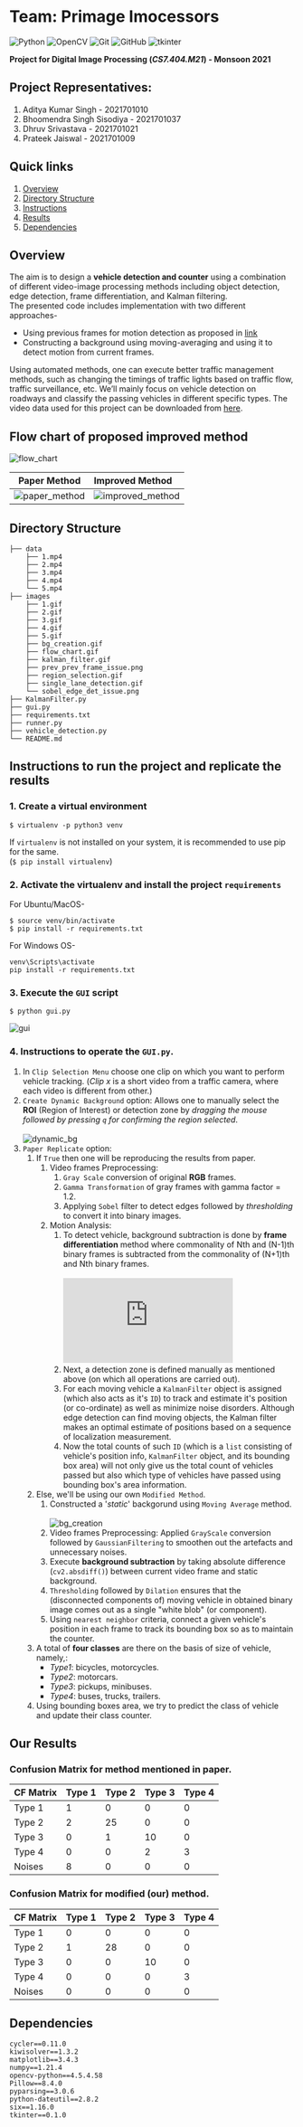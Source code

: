 # Team: Primage Imocessors
![Python](https://img.shields.io/badge/python-3670A0?style=for-the-badge&logo=python&logoColor=ffdd54) ![OpenCV](https://img.shields.io/badge/opencv-%23white.svg?style=for-the-badge&logo=opencv&logoColor=white) ![Git](https://img.shields.io/badge/git-%23F05033.svg?style=for-the-badge&logo=git&logoColor=white) ![GitHub](https://img.shields.io/badge/github-%23121011.svg?style=for-the-badge&logo=github&logoColor=white) ![tkinter](https://img.shields.io/badge/Tkinter-%23217346.svg?style=for-the-badge&logo=Qt&logoColor=white)

**Project for Digital Image Processing (*CS7.404.M21*) - Monsoon 2021**

## Project Representatives:
1. Aditya Kumar Singh - 2021701010
2. Bhoomendra Singh Sisodiya - 2021701037
3. Dhruv Srivastava - 2021701021
4. Prateek Jaiswal - 2021701009

## Quick links
1. [Overview](#overview)
2. [Directory Structure](#directory-structure)
3. [Instructions](#instructions-to-run-the-project-and-replicate-the-results)
4. [Results](#our-results)
5. [Dependencies](#dependencies)

## Overview

The aim is to design a **vehicle detection and counter** using a combination of different video-image processing methods including object detection, edge detection, frame differentiation, and Kalman filtering. \
The presented code includes implementation with two different approaches-
- Using previous frames for motion detection as proposed in [link](https://ieeexplore.ieee.org/document/7161621)
- Constructing a background using moving-averaging and using it to detect motion from current frames.

Using automated methods, one can execute better traffic management methods, such as changing the timings of traffic lights based on traffic flow, traffic surveillance, etc. We’ll mainly focus on vehicle detection on roadways and classify the passing vehicles in different specific types. The video data used for this project can be downloaded from [here](https://drive.google.com/drive/folders/15gR9uQ_g_oVaI7E9a7ZXU-wh7msEZT-x?usp=sharing).

## Flow chart of proposed improved method

![flow_chart](./images/flow_chart.png)

 Paper Method | Improved Method 
:--------------:|:-----------------
![paper_method](./images/paper_method.gif)  |  ![improved_method](./images/improved_method.gif)

## Directory Structure
```
├── data
    ├── 1.mp4
    ├── 2.mp4
    ├── 3.mp4
    ├── 4.mp4
    └── 5.mp4
├── images
    ├── 1.gif
    ├── 2.gif
    ├── 3.gif
    ├── 4.gif
    ├── 5.gif
    ├── bg_creation.gif
    ├── flow_chart.gif
    ├── kalman_filter.gif
    ├── prev_prev_frame_issue.png
    ├── region_selection.gif
    ├── single_lane_detection.gif
    └── sobel_edge_det_issue.png
├── KalmanFilter.py
├── gui.py
├── requirements.txt
├── runner.py
├── vehicle_detection.py
└── README.md
```

## Instructions to run the project and replicate the results
### 1. Create a virtual environment
```
$ virtualenv -p python3 venv
```
If ```virtualenv``` is not installed on your system, it is recommended to use pip for the same. <br>
(```$ pip install virtualenv```)
 
### 2. Activate the virtualenv and install the project ```requirements```
For Ubuntu/MacOS-
```
$ source venv/bin/activate
$ pip install -r requirements.txt
```
For Windows OS-
```
venv\Scripts\activate
pip install -r requirements.txt
```

### 3. Execute the `GUI` script
```
$ python gui.py
```
![gui](./images/GUI.jpg)

### 4. Instructions to operate the `GUI.py`.
1. In `Clip Selection Menu` choose one clip on which you want to perform vehicle tracking. (*Clip x* is a short video from a traffic camera, where each video is different from other.)
2. `Create Dynamic Background` option: Allows one to manually select the **ROI** (Region of Interest) or detection zone by *dragging the mouse followed by pressing `q` for confirming the region selected*.<br><br>![dynamic_bg](./images/region_selection.gif)
3. `Paper Replicate` option:
    1. If `True` then one will be reproducing the results from paper.
        1. Video frames Preprocessing:
            1. `Gray Scale` conversion of original **RGB** frames.
            2. `Gamma Transformation` of gray frames with gamma factor = 1.2.
            3. Applying `Sobel` filter to detect edges followed by *thresholding* to convert it into binary images.
        2. Motion Analysis:
            1. To detect vehicle, background subtraction is done by **frame differentiation** method where commonality of Nth and (N-1)th binary frames is subtracted from the commonality of (N+1)th and Nth binary frames.<br><br> ![equation](https://latex.codecogs.com/gif.latex?%5Cbg_white%20Binary%5C_Image%5Cleft%28Sobel%5Cleft%28F_%7Bn-1%7D%5Cright%29%5Ccap%20Sobel%5Cleft%28F_%7Bn%7D%5Cright%29%5Cright%29%20-%20Binary%5C_Image%5Cleft%28Sobel%5Cleft%28F_%7Bn%7D%5Cright%29%5Ccap%20Sobel%5Cleft%28F_%7Bn&plus;1%7D%5Cright%29%5Cright%29)
            4. Next, a detection zone is defined manually as mentioned above (on which all operations are carried out).
            5. For each moving vehicle a `KalmanFilter` object is assigned (which also acts as it's `ID`) to track and estimate it's position (or co-ordinate) as well as minimize noise disorders. Although edge detection can find moving objects, the Kalman filter makes an optimal estimate of positions based on a sequence of localization measurement.
            6. Now the total counts of such `ID` (which is a `list` consisting of vehicle's position info, `KalmanFilter` object, and its bounding box area) will not only give us the total count of vehicles passed but also which type of vehicles have passed using bounding box's area information.
    2. Else, we'll be using our own `Modified Method`.
        1. Constructed a '*static*' backgorund using `Moving Average` method.<br><br>![bg_creation](./images/bg_creation.gif)
        2. Video frames Preprocessing: Applied `GrayScale` conversion followed by `GaussianFiltering` to smoothen out the artefacts and unnecessary noises.
        3. Execute **background subtraction** by taking absolute difference (`cv2.absdiff()`) between current video frame and static background.
        4. `Thresholding` followed by `Dilation` ensures that the (disconnected components of) moving vehicle in obtained binary image comes out as a single "white blob" (or component).
        5. Using `nearest neighbor` criteria, connect a given vehicle's position in each frame to track its bounding box so as to maintain the counter.
    3. A total of **four classes** are there on the basis of size of vehicle, namely,:
        * *Type1*: bicycles, motorcycles.
        * *Type2*: motorcars.
        * *Type3*: pickups, minibuses.
        * *Type4*: buses, trucks, trailers.
    4. Using bounding boxes area, we try to predict the class of vehicle and update their class counter.

## Our Results

### Confusion Matrix for method mentioned in paper.
| CF Matrix | Type 1 | Type 2 | Type 3 | Type 4 |
|-----------|--------|--------|--------|--------|
| Type 1    | 1      | 0      | 0      | 0      |
| Type 2    | 2      | 25     | 0      | 0      |
| Type 3    | 0      | 1      | 10     | 0      |
| Type 4    | 0      | 0      | 2      | 3      |
| Noises    | 8      | 0      | 0      | 0      |                   

### Confusion Matrix for modified (our) method.
| CF Matrix | Type 1 | Type 2 | Type 3 | Type 4 |
|-----------|--------|--------|--------|--------|
| Type 1    | 0      | 0      | 0      | 0      |
| Type 2    | 1      | 28     | 0      | 0      |
| Type 3    | 0      | 0      | 10     | 0      |
| Type 4    | 0      | 0      | 0      | 3      |
| Noises    | 0      | 0      | 0      | 0      |

## Dependencies
```
cycler==0.11.0
kiwisolver==1.3.2
matplotlib==3.4.3
numpy==1.21.4
opencv-python==4.5.4.58
Pillow==8.4.0
pyparsing==3.0.6
python-dateutil==2.8.2
six==1.16.0
tkinter==0.1.0
```
